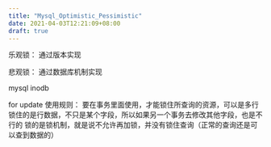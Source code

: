```yaml
---
title: "Mysql_Optimistic_Pessimistic"
date: 2021-04-03T12:21:09+08:00
draft: true
---
```



乐观锁：
通过版本实现

悲观锁： 通过数据库机制实现

mysql inodb 

for update  使用规则：
要在事务里面使用，才能锁住所查询的资源，可以是多行
锁住的是行数据，不只是某个字段，所以如果另一个事务去修改其他字段，也是不行的
锁的是锁机制，就是说不允许再加锁，并没有锁住查询（正常的查询还是可以查到数据的）


